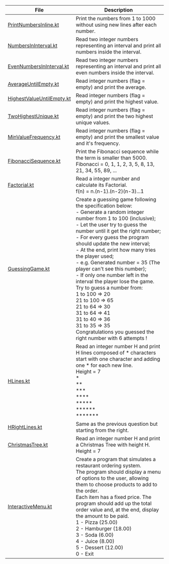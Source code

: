 | File                                                   | Description                                                                                                                                                                                                                                                                                                                                                                                                                                                                                                                                                                                                                                                                                                      |
|--------------------------------------------------------|------------------------------------------------------------------------------------------------------------------------------------------------------------------------------------------------------------------------------------------------------------------------------------------------------------------------------------------------------------------------------------------------------------------------------------------------------------------------------------------------------------------------------------------------------------------------------------------------------------------------------------------------------------------------------------------------------------------|
| [PrintNumbersInline.kt](PrintNumbersInline.kt)         | Print the numbers from 1 to 1000 without using new lines after each number.                                                                                                                                                                                                                                                                                                                                                                                                                                                                                                                                                                                                                                      |           
| [NumbersInInterval.kt](NumbersInInterval.kt)           | Read two integer numbers representing an interval and print all numbers inside the interval.                                                                                                                                                                                                                                                                                                                                                                                                                                                                                                                                                                                                                     |
| [EvenNumbersInInterval.kt](EvenNumbersInInterval.kt)   | Read two integer numbers representing an interval and print all even numbers inside the interval.                                                                                                                                                                                                                                                                                                                                                                                                                                                                                                                                                                                                                |
| [AverageUntilEmpty.kt](AverageUntilEmpty.kt)           | Read integer numbers (flag = empty) and print the average.                                                                                                                                                                                                                                                                                                                                                                                                                                                                                                                                                                                                                                                       |
| [HighestValueUntilEmpty.kt](HighestValueUntilEmpty.kt) | Read integer numbers (flag = empty) and print the highest value.                                                                                                                                                                                                                                                                                                                                                                                                                                                                                                                                                                                                                                                 |
| [TwoHighestUnique.kt](TwoHighestUnique.kt)             | Read integer numbers (flag = empty) and print the two highest unique values.                                                                                                                                                                                                                                                                                                                                                                                                                                                                                                                                                                                                                                     |
| [MinValueFrequency.kt](MinValueFrequency.kt)           | Read integer numbers (flag = empty) and print the smallest value and it's frequency.                                                                                                                                                                                                                                                                                                                                                                                                                                                                                                                                                                                                                             |
| [FibonacciSequence.kt](FibonacciSequence.kt)           | Print the Fibonacci sequence while the term is smaller than 5000. <br/>Fibonacci = 0, 1, 1, 2, 3, 5, 8, 13, 21, 34, 55, 89, ...                                                                                                                                                                                                                                                                                                                                                                                                                                                                                                                                                                                  |
| [Factorial.kt](Factorial.kt)                           | Read a integer number and calculate its Factorial. <br/>f(n) = n.(n-1).(n-2)(n-3)...1                                                                                                                                                                                                                                                                                                                                                                                                                                                                                                                                                                                                                            |
| [GuessingGame.kt](GuessingGame.kt)                     | Create a guessing game following the specification below: <br/>- Generate a random integer number from 1 to 100 (inclusive); <br/>- Let the user try to guess the number until it get the right number; <br/>- For every guess the program should update the new interval; <br/>- At the end, print how many tries the player used; <br/>- e.g. Generated number = 35 (The player can't see this number); <br/>- If only one number left in the interval the player lose the game. <br/>Try to guess a number from: <br/>1 to 100 => 20 <br/>21 to 100 => 65 <br/>21 to 64 => 30 <br/>31 to 64 => 41 <br/>31 to 40 => 36 <br/>31 to 35 => 35 <br/>Congratulations you guessed the right number with 6 attempts ! |
| [HLines.kt](HLines.kt)                                 | Read an integer number H and print H lines composed of * characters start with one character and adding one * for each new line. <br/>Height = 7 <br/>* <br/>** <br/>*** <br/>**** <br/>***** <br/>****** <br/>*******                                                                                                                                                                                                                                                                                                                                                                                                                                                                                           |
| [HRightLines.kt](HRightLines.kt)                       | Same as the previous question but starting from the right.                                                                                                                                                                                                                                                                                                                                                                                                                                                                                                                                                                                                                                                       |
| [ChristmasTree.kt](ChristmasTree.kt)                   | Read an integer number H and print a Christmas Tree with height H. <br/>Height = 7                                                                                                                                                                                                                                                                                                                                                                                                                                                                                                                                                                                                                               |
| [InteractiveMenu.kt](InteractiveMenu.kt)               | Create a program that simulates a restaurant ordering system. <br/>The program should display a menu of options to the user, allowing them to choose products to add to the order. <br/>Each item has a fixed price. The program should add up the total order value and, at the end, display the amount to be paid. <br/>1 - Pizza (25.00) <br/>2 - Hamburger (18.00) <br/>3 - Soda (6.00) <br/>4 - Juice (8.00) <br/>5 - Dessert (12.00) <br/>0 - Exit                                                                                                                                                                                                                                                         |
